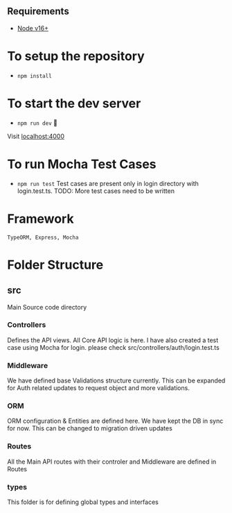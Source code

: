 
## Requirements
- [Node v16+](https://nodejs.org/)

# To setup the repository
- `npm install`

# To start the dev server
- `npm run dev`  🚀


Visit [localhost:4000](http://localhost:4000/)

# To run Mocha Test Cases
- `npm run test`
  Test cases are present only in login directory with login.test.ts.
  TODO: More test cases need to be written

# Framework
    TypeORM, Express, Mocha

# Folder Structure
## src
Main Source code directory

  ### Controllers
  Defines the API views. All Core API logic is here. I have also created a test case using Mocha for login. please check src/controllers/auth/login.test.ts

  ### Middleware
  We have defined base Validations structure currently. This can be expanded for Auth related updates to request object and more validations.

  ### ORM
  ORM configuration & Entities are defined here. We have kept the DB in sync for now. This can be changed to migration driven updates

  ### Routes
  All the Main API routes with their controler and Middleware are defined in Routes

  ### types
  This folder is for defining global types and interfaces

<!-- Todo In Progress. Needs more clear documentation -->